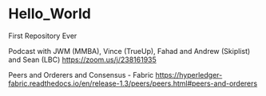 # Hello_World
First Repository Ever

Podcast with JWM (MMBA), Vince (TrueUp), Fahad and Andrew (Skiplist) and Sean (LBC) https://zoom.us/j/238161935

Peers and Orderers and Consensus - Fabric https://hyperledger-fabric.readthedocs.io/en/release-1.3/peers/peers.html#peers-and-orderers

